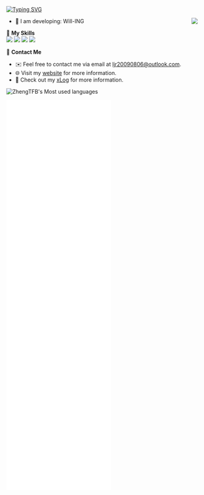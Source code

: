 [![Typing SVG](https://readme-typing-svg.herokuapp.com?font=Fira+Code&size=25&pause=1000&color=000000&center=%E5%81%87&vCenter=%E5%81%87&repeat=%E7%9C%9F&random=%E5%81%87&width=435&lines=Hi+there+%F0%9F%91%8B%F0%9F%8F%BB;I'm+ZhengTFB;Nice+to+meet+you+on+GitHub.;ZhengTFB's+GitHub+Repository)](https://git.io/typing-svg)

<a href="#">
  <img align="right" src="https://github-readme-stats.vercel.app/api?username=zhengtfb&count_private=true&show_icons=true&bg_color=15,f2f7fd,E0EAFC" />
</a>

- 🌱 I am developing: Will-ING 


🌟 **My Skills**  
![](https://img.shields.io/badge/-Python-3e74a2?style=flat-square&logo=Python&logoColor=fff)
![](https://img.shields.io/badge/-Linux-000000?style=flat-square&logo=Linux&logoColor=fff)
![](https://img.shields.io/badge/-Docker-2496ED?style=flat-square&logo=Docker&logoColor=fff)
![](https://img.shields.io/badge/-GitHub%20Actions-2088FF?style=flat-square&logo=GitHubActions&logoColor=fff)

🌟 **Contact Me**
- ✉️ Feel free to contact me via email at [ljr20090806@outlook.com](mailto:ljr20090806@outlook.com).
- 🌐 Visit my [website](about:blank) for more information.
- 📖 Check out my [xLog](https://zhengtfb-1027.xlog.app/) for more information.

![ZhengTFB's Most used languages](https://github-readme-stats.vercel.app/api/top-langs/?username=zhengtfb&layout=compact&hide_border=true&langs_count=10)

![Metrics](/github-metrics.svg)
